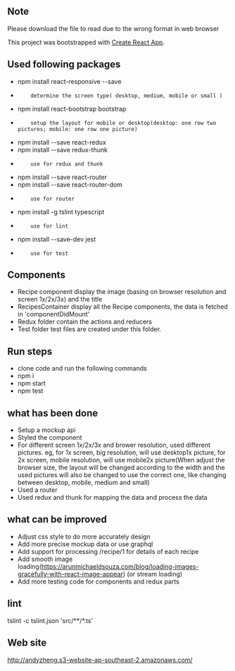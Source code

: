 ## Note
Please download the file to read due to the wrong format in web browser

This project was bootstrapped with [Create React App](https://github.com/facebook/create-react-app).

## Used following packages

- npm install react-responsive --save
-         determine the screen type( desktop, medium, mobile or small )
- npm install react-bootstrap bootstrap
-         setup the layout for mobile or desktop(desktop: one row two pictures; mobile: one row one picture)
- npm install --save react-redux
- npm install --save redux-thunk
-         use for redux and thunk
- npm install --save react-router
- npm install --save react-router-dom
-         use for router
- npm install -g tslint typescript
-         use for lint
- npm install --save-dev jest
-         use for test
    
## Components

- Recipe component
        display the image (basing on browser resolution and screen 1x/2x/3x) and the title
- RecipesContainer
        display all the Recipe components, the data is fetched in 'componentDidMount'
- Redux folder
        contain the actions and reducers
- Test folder
        test files are created under this folder.

## Run steps

- clone code and run the following commands
- npm i
- npm start
- npm test

## what has been done

- Setup a mockup api
- Styled the component
- For different screen 1x/2x/3x and brower resolution, used different pictures. eg, for 1x screen, big resolution, will use desktop1x picture, for 2x screen, mobile resolution, will use mobile2x picture(When adjust the browser size, the layout will be changed according to the width and the used pictures will also be changed to use the correct one, like changing between desktop, mobile, medium and small)
- Used a router
- Used redux and thunk for mapping the data and process the data

## what can be improved

- Adjust css style to do more accurately design
- Add more precise mockup data or use graphql
- Add support for processing /recipe/1 for details of each recipe
- Add smooth image loading(https://arunmichaeldsouza.com/blog/loading-images-gracefully-with-react-image-appear) (or stream loading)
- Add more testing code for components and redux parts

## lint
tslint -c tslint.json 'src/**/*.ts'

## Web site
http://andyzheng.s3-website-ap-southeast-2.amazonaws.com/
 
 
